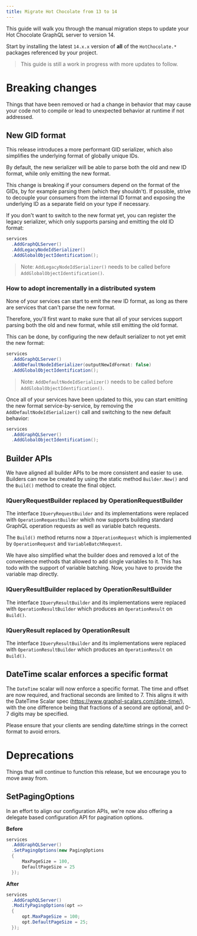 ```yaml
---
title: Migrate Hot Chocolate from 13 to 14
---
```


This guide will walk you through the manual migration steps to update your Hot Chocolate GraphQL server to version 14.

Start by installing the latest `14.x.x` version of **all** of the `HotChocolate.*` packages referenced by your project.

> This guide is still a work in progress with more updates to follow.

# Breaking changes

Things that have been removed or had a change in behavior that may cause your code not to compile or lead to unexpected behavior at runtime if not addressed.

## New GID format

This release introduces a more performant GID serializer, which also simplifies the underlying format of globally unique IDs.

By default, the new serializer will be able to parse both the old and new ID format, while only emitting the new format.

This change is breaking if your consumers depend on the format of the GIDs, by for example parsing them (which they shouldn't). If possible, strive to decouple your consumers from the internal ID format and exposing the underlying ID as a separate field on your type if necessary.

If you don't want to switch to the new format yet, you can register the legacy serializer, which only supports parsing and emitting the old ID format:

```csharp
services
  .AddGraphQLServer()
  .AddLegacyNodeIdSerializer()
  .AddGlobalObjectIdentification();
```

> Note: `AddLegacyNodeIdSerializer()` needs to be called before `AddGlobalObjectIdentification()`.

### How to adopt incrementally in a distributed system

None of your services can start to emit the new ID format, as long as there are services that can't parse the new format.

Therefore, you'll first want to make sure that all of your services support parsing both the old and new format, while still emitting the old format.

This can be done, by configuring the new default serializer to not yet emit the new format:

```csharp
services
  .AddGraphQLServer()
  .AddDefaultNodeIdSerializer(outputNewIdFormat: false)
  .AddGlobalObjectIdentification();
```

> Note: `AddDefaultNodeIdSerializer()` needs to be called before `AddGlobalObjectIdentification()`.

Once all of your services have been updated to this, you can start emitting the new format service-by-service, by removing the `AddDefaultNodeIdSerializer()` call and switching to the new default behavior:

```csharp
services
  .AddGraphQLServer()
  .AddGlobalObjectIdentification();
```

## Builder APIs

We have aligned all builder APIs to be more consistent and easier to use. Builders can now be created by using the static method `Builder.New()` and the `Build()` method to create the final object.

### IQueryRequestBuilder replaced by OperationRequestBuilder

The interface `IQueryRequestBuilder` and its implementations were replaced with `OperationRequestBuilder` which now supports building standard GraphQL operation requests as well as variable batch requests.

The `Build()` method returns now a `IOperationRequest` which is implemented by `OperationRequest` and `VariableBatchRequest`.

We have also simplified what the builder does and removed a lot of the convenience methods that allowed to add single variables to it. This has todo with the support of variable batching. Now, you have to provide the variable map directly.

### IQueryResultBuilder replaced by OperationResultBuilder

The interface `IQueryResultBuilder` and its implementations were replaced with `OperationResultBuilder` which produces an `OperationResult` on `Build()`.

### IQueryResult replaced by OperationResult

The interface `IQueryResultBuilder` and its implementations were replaced with `OperationResultBuilder` which produces an `OperationResult` on `Build()`.

## DateTime scalar enforces a specific format

The `DateTime` scalar will now enforce a specific format. The time and offset are now required, and fractional seconds are limited to 7. This aligns it with the DateTime Scalar spec (<https://www.graphql-scalars.com/date-time/>), with the one difference being that fractions of a second are optional, and 0-7 digits may be specified.

Please ensure that your clients are sending date/time strings in the correct format to avoid errors.

# Deprecations

Things that will continue to function this release, but we encourage you to move away from.

## SetPagingOptions

In an effort to align our configuration APIs, we're now also offering a delegate based configuration API for pagination options.

**Before**

```csharp
services
  .AddGraphQLServer()
  .SetPagingOptions(new PagingOptions
  {
      MaxPageSize = 100,
      DefaultPageSize = 25
  });
```

**After**

```csharp
services
  .AddGraphQLServer()
  .ModifyPagingOptions(opt =>
  {
      opt.MaxPageSize = 100;
      opt.DefaultPageSize = 25;
  });
```
